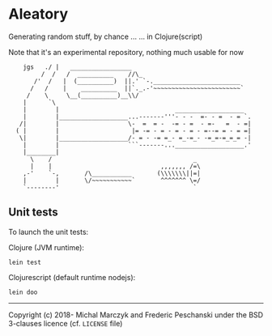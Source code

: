 Aleatory
========

Generating random stuff, by chance ...
... in Clojure(script)


Note that it's an experimental repository, nothing much usable for now

```text
    jgs   ./ |   _________________                                  
         /  /   /  __________    //\_                               
       /'  /   |  (__________)  ||.' `-.________________________    
      /   /    |    __________  ||`._.-'~~~~~~~~~~~~~~~~~~~~~~~~`   
     /    \     \__(__________)__\\/                                
    |      `\                                                       
    |        |                                ___________________   
    |        |___________________...-------'''- - -  =- - =  - = `. 
   /|        |                   \-  =  = -  -= - =  - =-   =  - =| 
  ( |        |                    |= -= - = - = - = - =--= = - = =| 
   \|        |___________________/- = - -= =_- =_-=_- -=_=-=_=_= -| 
    |        |                   ```-------...___________________.' 
    |________|                                                      
      \    /                                       _                
      |    |                              ,,,,,,, /=\               
    ,-'    `-,       /\___________       (\\\\\\\||=|               
    |        |       \/~~~~~~~~~~~`       ^^^^^^^ \=/               
    `--------'                                     `                
```

## Unit tests

To launch the unit tests:

Clojure (JVM runtime):

```
lein test
```


Clojurescript (default runtime nodejs):

```
lein doo
```

----

Copyright (c) 2018- Michal Marczyk and Frederic Peschanski
                    under the BSD 3-clauses licence (cf. `LICENSE` file)

